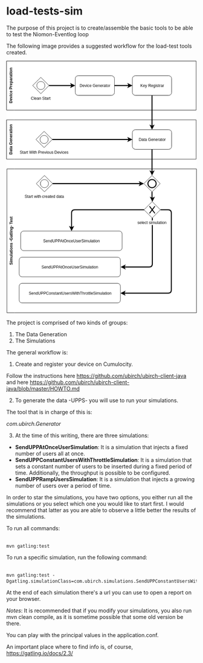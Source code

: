 # load-tests-sim

The purpose of this project is to create/assemble the basic tools to be able to test the Niomon-Eventlog loop

The following image provides a suggested workflow for the load-test tools created.

![Load Test Workflow](https://raw.githubusercontent.com/ubirch/load-tests-sim/master/images/load-tests-wf.png "Load Test Workflow") 

The project is comprised of two kinds of groups:

1. The Data Generation
2. The Simulations

The general workflow is:

1. Create and register your device on Cumulocity.

Follow the instructions here <https://github.com/ubirch/ubirch-client-java> and here <https://github.com/ubirch/ubirch-client-java/blob/master/HOWTO.md>

2. To generate the data -UPPS- you will use to run your simulations.

The tool that is in charge of this is:

*com.ubirch.Generator*

3. At the time of this writing, there are three simulations:

* **SendUPPAtOnceUserSimulation**: It is a simulation that injects a fixed number of users all at once. 
* **SendUPPConstantUsersWithThrottleSimulation**: It is a simulation that sets a constant number of users to be inserted during a fixed period of time.
Additionally, the throughput is possible to be configured. 
* **SendUPPRampUsersSimulation**: It is a simulation that injects a growing number of users over a period of time.


In order to star the simulations, you have two options, you either run all the simulations or you select which one you would like to start first.
I would recommend that latter as you are able to observe a little better the results of the simulations.

To run all commands:

```shell

mvn gatling:test

```

To run a specific simulation, run the following command:

```shell

mvn gatling:test -Dgatling.simulationClass=com.ubirch.simulations.SendUPPConstantUsersWithThrottleSimulation

```

At the end of each simulation there's a url you can use to open a report on your browser.

*Notes*: It is recommended that if you modify your simulations, you also run mvn clean compile, as it is sometime possible that 
some old version be there. 

You can play with the principal values in the application.conf.

An important place where to find info is, of course, <https://gatling.io/docs/2.3/>



